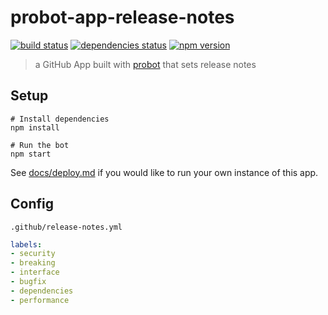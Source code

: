 # probot-app-release-notes

[![build status][build-badge]][build-href]
[![dependencies status][deps-badge]][deps-href]
[![npm version][npm-badge]][npm-href]

> a GitHub App built with [probot](https://github.com/probot/probot) that sets release notes

## Setup

```
# Install dependencies
npm install

# Run the bot
npm start
```

See [docs/deploy.md](docs/deploy.md) if you would like to run your own instance of this app.

## Config

`.github/release-notes.yml`
```yml
labels:
- security
- breaking
- interface
- bugfix
- dependencies
- performance
```

[build-badge]: https://travis-ci.org/uber-web/probot-app-release-notes.svg?branch=master
[build-href]: https://travis-ci.org/uber-web/probot-app-release-notes
[deps-badge]: https://david-dm.org/uber-web/probot-app-release-notes.svg
[deps-href]: https://david-dm.org/uber-web/probot-app-release-notes
[npm-badge]: https://badge.fury.io/js/probot-app-release-notes.svg
[npm-href]: https://www.npmjs.com/package/probot-app-release-notes
